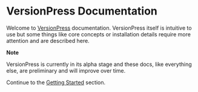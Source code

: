 # VersionPress Documentation #

Welcome to [VersionPress](http://versionpress.net/) documentation. VersionPress itself is intuitive to use but some things like core concepts or installation details require more attention and are described here.

<div class="note">
  <strong>Note</strong>
  <p>VersionPress is currently in its alpha stage and these docs, like everything else, are preliminary and will improve over time.</p>
</div>

Continue to the [Getting Started](./en/getting-started) section.